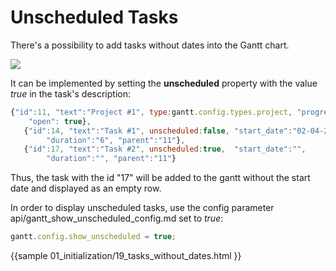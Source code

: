 Unscheduled Tasks
========================

There's a possibility to add tasks without dates into the Gantt chart.

<img src="desktop/unscheduled_tasks.png" style="display:block; margin:0 auto;">

It can be implemented by setting the **unscheduled** property with the value *true* in the task's description:

~~~js
{"id":11, "text":"Project #1", type:gantt.config.types.project, "progress": 0.6, 
	"open": true},
   {"id":14, "text":"Task #1", unscheduled:false, "start_date":"02-04-2013", 
   		"duration":"6", "parent":"11"},
   {"id":17, "text":"Task #2", unscheduled:true,  "start_date":"", 			 
   		"duration":"", "parent":"11"}
~~~

Thus, the task with the id "17" will be added to the gantt without the start date and displayed as an empty row.

In order to display unscheduled tasks, use the config parameter api/gantt_show_unscheduled_config.md set to *true*:

~~~js
gantt.config.show_unscheduled = true;
~~~

{{sample
01_initialization/19_tasks_without_dates.html
}}
